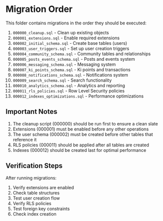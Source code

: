 # Migration Order

This folder contains migrations in the order they should be executed:

1. `000000_cleanup.sql` - Clean up existing objects
2. `000001_extensions.sql` - Enable required extensions
3. `000002_initial_schema.sql` - Create base tables (users)
4. `000003_user_triggers.sql` - Set up user creation triggers
5. `000004_community_schema.sql` - Community tables and relationships
6. `000005_posts_events_schema.sql` - Posts and events system
7. `000006_messaging_schema.sql` - Messaging system
8. `000007_ki_points_schema.sql` - Ki points and transactions
9. `000008_notifications_schema.sql` - Notifications system
10. `000009_search_schema.sql` - Search functionality
11. `000010_analytics_schema.sql` - Analytics and reporting
12. `000011_rls_policies.sql` - Row Level Security policies
13. `000012_indexes_optimizations.sql` - Performance optimizations

## Important Notes

1. The cleanup script (000000) should be run first to ensure a clean slate
2. Extensions (000001) must be enabled before any other operations
3. The user schema (000002) must be created before other tables that reference it
4. RLS policies (000011) should be applied after all tables are created
5. Indexes (000012) should be created last for optimal performance

## Verification Steps

After running migrations:

1. Verify extensions are enabled
2. Check table structures
3. Test user creation flow
4. Verify RLS policies
5. Test foreign key constraints
6. Check index creation